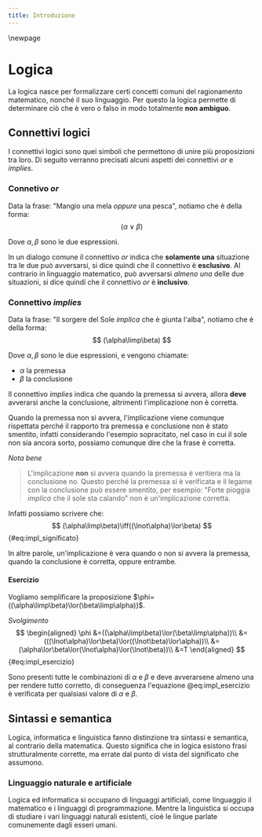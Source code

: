 ```yaml
---
title: Introduzione
---
```


\newpage

# Logica

La logica nasce per formalizzare certi concetti comuni del ragionamento matematico, nonché il suo linguaggio. Per questo la logica permette di determinare ciò che è vero o falso in modo totalmente **non ambiguo**.


## Connettivi logici

I connettivi logici sono quei simboli che permettono di unire più proposizioni tra loro. Di seguito verranno precisati alcuni aspetti dei connettivi *or* e *implies*.

### Connetivo *or*

Data la frase: "Mangio una mela *oppure* una pesca", notiamo che è della forma:
$$
(\alpha\lor\beta)
$$

Dove $\alpha,\beta$ sono le due espressioni.

In un dialogo comune il connettivo *or* indica che **solamente una** situazione tra le due può avversarsi, si dice quindi che il connettivo è **esclusivo**. Al contrario in linguaggio matematico, può avversarsi *almeno una* delle due situazioni, si dice quindi che il connettivo *or* è **inclusivo**.

### Connettivo *implies*

Data la frase: "Il sorgere del Sole *implica* che è giunta l'alba", notiamo che è della forma:
$$
(\alpha\limp\beta)
$$

Dove $\alpha,\beta$ sono le due espressioni, e vengono chiamate:

- $\alpha$ la premessa
- $\beta$ la conclusione

Il connettivo *implies* indica che quando la premessa si avvera, allora **deve** avverarsi anche la conclusione, altrimenti l'implicazione non è corretta.

Quando la premessa non si avvera, l'implicazione viene comunque rispettata perché il rapporto tra premessa e conclusione non è stato smentito, infatti considerando l'esempio sopracitato, nel caso in cui il sole non sia ancora sorto, possiamo comunque dire che la frase è corretta.

*Nota bene*

> L'implicazione **non** si avvera quando la premessa è veritiera ma la conclusione no. Questo perché la premessa si è verificata e il legame con la conclusione può essere smentito, per esempio: "Forte pioggia *implica* che il sole sta calando" non è un'implicazione corretta.

Infatti possiamo scrivere che:
$$
(\alpha\limp\beta)\iff((\lnot\alpha)\lor\beta)
$$ {#eq:impl_significato}

In altre parole, un'implicazione è vera quando o non si avvera la premessa, quando la conclusione è corretta, oppure entrambe.

#### Esercizio

Vogliamo semplificare la proposizione $\phi=((\alpha\limp\beta)\lor(\beta\limp\alpha))$.

*Svolgimento*
$$
\begin{aligned}
  \phi
  &=((\alpha\limp\beta)\lor(\beta\limp\alpha))\\
  &=(((\lnot\alpha)\lor\beta)\lor((\lnot\beta)\lor\alpha))\\
  &=(\alpha\lor\beta\lor(\lnot\alpha)\lor(\lnot\beta))\\
  &=T
\end{aligned}
$$ {#eq:impl_esercizio}

Sono presenti tutte le combinazioni di $\alpha$ e $\beta$ e deve avverarsene almeno una per rendere tutto corretto, di conseguenza l'equazione @eq:impl_esercizio è verificata per qualsiasi valore di $\alpha$ e $\beta$.

## Sintassi e semantica

Logica, informatica e linguistica fanno distinzione tra sintassi e semantica, al contrario della matematica. Questo significa che in logica esistono frasi strutturalmente corrette, ma errate dal punto di vista del significato che assumono.

### Linguaggio naturale e artificiale

Logica ed informatica si occupano di linguaggi artificiali, come linguaggio il matematico e i linguaggi di programmazione. Mentre la linguistica si occupa di studiare i vari linguaggi naturali esistenti, cioè le lingue parlate comunemente dagli esseri umani.
